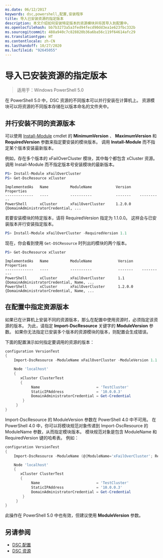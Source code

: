 ```yaml
---
ms.date: 06/12/2017
keywords: dsc,powershell,配置,安装程序
title: 导入已安装资源的指定版本
description: 本文介绍如何安装特定版本的资源模块并将其导入到配置中。
ms.openlocfilehash: bb7b3273a5a3fed94fecd90dd3ea1e623fbc332b
ms.sourcegitcommit: 488a940c7c828820b36a6ba56c119f64614afc29
ms.translationtype: HT
ms.contentlocale: zh-CN
ms.lasthandoff: 10/27/2020
ms.locfileid: "92645055"
---
```

# <a name="import-a-specific-version-of-an-installed-resource"></a>导入已安装资源的指定版本

> 适用于：Windows PowerShell 5.0

在 PowerShell 5.0 中，DSC 资源的不同版本可以并行安装在计算机上。 资源模块可以将资源的不同版本存储在以版本命名的文件夹中。

## <a name="installing-separate-resource-versions-side-by-side"></a>并行安装不同的资源版本

可以使用 [Install-Module](/powershell/module/PowershellGet/Install-Module) cmdlet 的 **MinimumVersion** 、 **MaximumVersion** 和 **RequiredVersion** 参数来指定要安装的模块版本。 调用 **Install-Module** 而不指定某个版本安装最新版本。

例如，存在多个版本的 xFailOverCluster 模块，其中每个都包含 xCluster 资源。 调用 Install-Module 而不指定版本号安装模块的最新版本。

```powershell
PS> Install-Module xFailOverCluster
PS> Get-DscResource xCluster
```

```Output
ImplementedAs   Name          ModuleName           Version    Properties
-------------   ----          ----------           -------    ----------
PowerShell      xCluster      xFailOverCluster     1.2.0.0    {DomainAdministratorCredential, ...
```

若要安装模块的特定版本，请将 RequiredVersion 指定为 1.1.0.0。 这样会与已安装版本并行安装指定版本。

```powershell
PS> Install-Module xFailOverCluster -RequiredVersion 1.1
```

现在，你会看到使用 `Get-DSCResource` 时列出的模块的两个版本。

```powershell
PS> Get-DscResource xCluster
```

```Output
ImplementedAs   Name          ModuleName            Version    Properties
-------------   ----          ----------            -------    ----------
PowerShell      xCluster      xFailOverCluster      1.1        {DomainAdministratorCredential, Name, ...
PowerShell      xCluster      xFailOverCluster      1.2.0.0    {DomainAdministratorCredential, Name, ...
```

## <a name="specifying-a-resource-version-in-a-configuration"></a>在配置中指定资源版本

如果已在计算机上安装不同的资源版本，那么在配置中使用资源时，必须指定该资源的版本。 为此，请指定 **Import-DscResource** 关键字的 **ModuleVersion** 参数。 如果你无法指定已安装多个版本的资源模块的版本，则配置会生成错误。

下面的配置演示如何指定要调用的资源的版本：

```powershell
configuration VersionTest
{
    Import-DscResource -ModuleName xFailOverCluster -ModuleVersion 1.1

    Node 'localhost'
    {
       xCluster ClusterTest
       {
            Name                          = 'TestCluster'
            StaticIPAddress               = '10.0.0.3'
            DomainAdministratorCredential = Get-Credential
        }
     }
}
```

Import-DscResource 的 ModuleVersion 参数在 PowerShell 4.0 中不可用。 在 PowerShell 4.0 中，你可以将模块规范对象传递到 Import-DscResource 的 ModuleName 参数，从而指定模块版本。 模块规范对象是包含 ModuleName 和 RequiredVersion 键的哈希表。 例如：

```powershell
configuration VersionTest
{
    Import-DscResource -ModuleName (@{ModuleName='xFailOverCluster'; RequiredVersion='1.1'} )

    Node 'localhost'
    {
       xCluster ClusterTest
       {
            Name                          = 'TestCluster'
            StaticIPAddress               = '10.0.0.3'
            DomainAdministratorCredential = Get-Credential
        }
     }
}
```

此操作在 PowerShell 5.0 中也有效，但建议使用 **ModuleVersion** 参数。

## <a name="see-also"></a>另请参阅

- [DSC 配置](configurations.md)
- [DSC 资源](../resources/resources.md)
